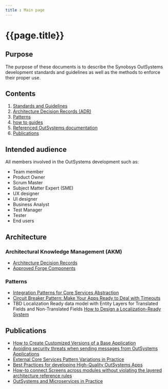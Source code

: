 ```yaml
---
title : Main page
---
```

# {{page.title}}

## Purpose

The purpose of these documents is to describe the Synobsys OutSystems development standards and guidelines as well as the methods to enforce their proper use.

## Contents

1. [Standards and Guidelines](standards\1-Standards.html)
1. [Architecture Decision Records (ADR)](adr\intro.html)
1. [Patterns](#patterns)
1. [how to guides](how-to\intro.html)
1. [Referenced OutSystems documentation](outsystems-reference.html)
1. [Publications](#publications)

## Intended audience

All members involved in the OutSystems development such as:

* Team member
* Product Owner
* Scrum Master
* Subject Matter Expert (SME)
* UX designer
* UI designer
* Business Analyst
* Test Manager
* Tester
* End users

## Architecture

### Architectural Knowledge Management (AKM)

* [Architecture Decision Records](adr\intro.html)
* [Approved Forge Components](adr\approved-forge-components.html)

### Patterns

* <a href="https://success.outsystems.com/Support/Enterprise_Customers/Maintenance_and_Operations/Designing_the_Architecture_of_Your_OutSystems_Applications/05_Integration_Patterns_for_Core_Services_Abstraction"  target="_blank">Integration Patterns for Core Services Abstraction</a>
* <a href="https://www.outsystems.com/blog/posts/circuit-breaker-pattern/"  target="_blank">Circuit Breaker Pattern: Make Your Apps Ready to Deal with Timeouts</a>
* TBD Localization Ready data model with Entity Layers for Translated Fields and Non-Translated Fields <a href="https://vertabelo.com/blog/data-modeling-for-multiple-languages-how-to-design-a-localization-ready-system/" target="_blank">How to Design a Localization-Ready System</a>

## Publications

* <a href="https://itnext.io/how-to-dynamically-import-the-customized-product-theme-in-the-base-product-b10b534e3e1a" target="_blank">How to Create Customized Versions of a Base Application</a>
* <a href="https://medium.com/@pschmeddes/avoiding-security-threats-when-sending-messages-from-outsystems-applications-79bb03dd7bf9" target="_blank">Avoiding security threats when sending messages from OutSystems Applications</a>
* <a href="https://itnext.io/external-core-services-pattern-variations-in-practice-bdcb1da07b5b" target="_blank">External Core Services Pattern Variations in Practice</a>
* <a href="https://itnext.io/best-practices-for-developing-high-quality-outsystems-apps-bfbfc6d67081" target="_blank">Best Practices for developing High-Quality OutSystems Apps</a>
* <a href="https://itnext.io/how-to-connect-outsystems-web-screens-across-espaces-without-violating-the-no-side-reference-rule-b03f8aae16ac" target="_blank">How-to connect Screens across modules without violating the layered architecture reference rules</a>
* <a href="https://itnext.io/outsystems-and-microservices-in-practice-9b8038e58cb4" target="_blank">OutSystems and Microservices in Practice</a>
